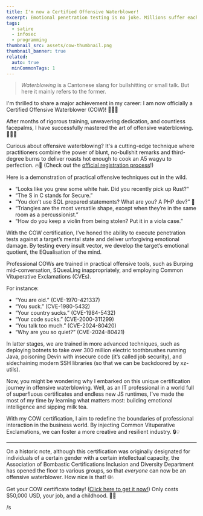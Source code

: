 ```yaml
---
title: I'm now a Certified Offensive Waterblower!
excerpt: Emotional penetration testing is no joke. Millions suffer each year.
tags:
  - satire
  - infosec
  - programming
thumbnail_src: assets/cow-thumbnail.png
thumbnail_banner: true
related:
  auto: true
  minCommonTags: 1
---
```


> *Waterblowing* is a Cantonese slang for bullshitting or small talk. But here it mainly refers to the former.

I'm thrilled to share a major achievement in my career: I am now officially a Certified Offensive Waterblower (COW)! 🐄💧🔥

After months of rigorous training, unwavering dedication, and countless facepalms, I have successfully mastered the art of offensive waterblowing. 💪💧💨

Curious about offensive waterblowing? It's a cutting-edge technique where practitioners combine the power of blunt, no-bullshit remarks and third-degree burns to deliver roasts hot enough to cook an A5 wagyu to perfection. 🔥🥩 (Check out the [official registration process](https://www.youtube.com/watch?v=dQw4w9WgXcQ)!)

Here is a demonstration of practical offensive techniques out in the wild.

- “Looks like you grew some white hair. Did you recently pick up Rust?”
- “The S in C stands for Secure.”
- “You don’t use SQL prepared statements? What are you? A PHP dev?” 🐬
- “Triangles are the most versatile shape, except when they’re in the same room as a percussionist.” 
- “How do you keep a violin from being stolen? Put it in a viola case.”

With the COW certification, I’ve honed the ability to execute penetration tests against a target’s mental state and deliver unforgiving emotional damage. By testing every insult vector, we develop the target’s emotional quotient, the EQualisation of the mind.

Professional COWs are trained in practical offensive tools, such as Burping mid-conversation, SQueaLing inappropriately, and employing Common Vituperative Exclamations (CVEs).

For instance:

- “You are old.” (CVE-1970-421337)
- “You suck.” (CVE-1980-5432)
- “Your country sucks.” (CVE-1984-5432)
- “Your code sucks.” (CVE-2000-311299)
- “You talk too much.” (CVE-2024-80420)
- “Why are you so quiet?” (CVE-2024-80421)

In latter stages, we are trained in more advanced techniques, such as deploying botnets to take over 300 million electric toothbrushes running Java, poisoning Devin with insecure code (it’s called job security), and sidechaining modern SSH libraries (so that we can be backdoored by xz-utils). 

Now, you might be wondering why I embarked on this unique certification journey in offensive waterblowing. Well, as an IT professional in a world full of superfluous certificates and endless new JS runtimes, I've made the most of my time by learning what matters most: building emotional intelligence and sipping milk tea.

With my COW certification, I aim to redefine the boundaries of professional interaction in the business world. By injecting Common Vituperative Exclamations, we can foster a more creative and resilient industry. 🔒💡

---

On a historic note, although this certification was originally designated for individuals of a certain gender with a certain intellectual capacity, the Association of Bombastic Certifications Inclusion and Diversity Department has opened the floor to various groups, so that *everyone* can now be an offensive waterblower. How nice is that! 🌐💧

Get your COW certificate today! ([Click here to get it now!](https://www.youtube.com/watch?v=dQw4w9WgXcQ)) Only costs $50,000 USD, your job, and a childhood. 💸🐮

/s
